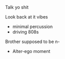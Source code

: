Talk yo shit

Look back at it vibes
- minimal percussion
- driving 808s

Brother supposed to be n-
- Alter-ego moment